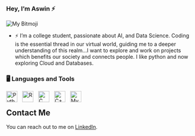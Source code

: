 ### Hey, I’m Aswin ⚡️


![My Bitmoji]([https://imgur.com/z1En63Y](https://i.imgur.com/z1En63Y.png))


- ⚡ I’m a college student, passionate about AI, and Data Science. Coding is the essential thread in our virtual world, guiding me to a deeper understanding of this realm...I want to explore and work on projects which benefits our society and connects people. I like python and now exploring Cloud and Databases. 

### 🖥 Languages and Tools

<img align="left" alt="Python" width="30px" style="padding-right:10px;" src="https://cdn.jsdelivr.net/gh/devicons/devicon/icons/python/python-original-wordmark.svg"/>
<img align="left" alt="R" width="30px" style="padding-right:10px;" src="https://cdn.jsdelivr.net/gh/devicons/devicon/icons/r/r-original.svg"/>
<img align="left" alt="C" width="30px" style="padding-right:10px;" src="https://cdn.jsdelivr.net/gh/devicons/devicon/icons/c/c-plain.svg" />
<img align="left" alt="C++" width="30px" style="padding-right:10px;" src="https://cdn.jsdelivr.net/gh/devicons/devicon/icons/cpp/cpp-original.svg" />
<img align="left" alt="MySQL" width="30px" style="padding-right:10px;" src="https://cdn.jsdelivr.net/gh/devicons/devicon/icons/mysql/mysql-original.svg" />
<br />

## Contact Me

You can reach out to me on [LinkedIn](www.linkedin.com/in/aswin-subramanian-maheswaran-3b9a2323b).
